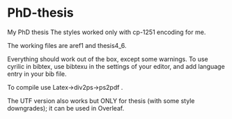 # PhD-thesis
My PhD thesis
The styles worked only with cp-1251 encoding for me.

The working files are aref1 and thesis4_6.

Everything should work out of the box, except some warnings. To use cyrilic in bibtex, use bibtexu in the settings of your editor, and add language entry in your bib file.

To compile use Latex->div2ps->ps2pdf .

The UTF version also works but ONLY for thesis (with some style downgrades); it can be used in Overleaf.
